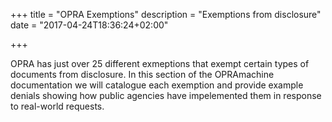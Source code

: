 +++
title = "OPRA Exemptions"
description = "Exemptions from disclosure"
date = "2017-04-24T18:36:24+02:00"

+++

OPRA has just over 25 different exmeptions that exempt certain types of documents from disclosure. In this section of the OPRAmachine documentation we will catalogue each exemption and provide example denials showing how public agencies have impelemented them in response to real-world requests.

